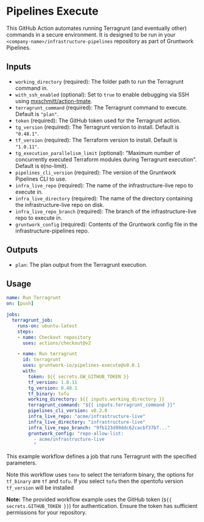 # Pipelines Execute

This GitHub Action automates running Terragrunt (and eventually other) commands in a secure environment.
It is designed to be run in your `<company-name>/infrastructure-pipelines` repository as part of Gruntwork Pipelines.

## Inputs

- `working_directory` (required): The folder path to run the Terragrunt command in.
- `with_ssh_enabled` (optional): Set to `true` to enable debugging via SSH using [mxschmitt/action-tmate](https://github.com/marketplace/actions/debugging-with-tmate).
- `terragrunt_command` (required): The Terragrunt command to execute. Default is `"plan"`.
- `token` (required): The GitHub token used for the Terragrunt action.
- `tg_version` (required): The Terragrunt version to install. Default is `"0.48.1"`.
- `tf_version` (required): The Terraform version to install. Default is `"1.0.11"`.
- `tg_execution_parallelism_limit` (optional): "Maximum number of concurrently executed Terraform modules during Terragrunt execution". Default is `0`(no-limit).
- `pipelines_cli_version` (required): The version of the Gruntwork Pipelines CLI to use.
- `infra_live_repo` (required): The name of the infrastructure-live repo to execute in.
- `infra_live_directory` (required): The name of the directory containing the infrastructure-live repo on disk.
- `infra_live_repo_branch` (required): The branch of the infrastructure-live repo to execute in.
- `gruntwork_config` (required): Contents of the Gruntwork config file in the infrastructure-pipelines repo.

## Outputs

- `plan`: The plan output from the Terragrunt execution.

## Usage

```yaml
name: Run Terragrunt
on: [push]

jobs:
  terragrunt_job:
    runs-on: ubuntu-latest
    steps:
    - name: Checkout repository
      uses: actions/checkout@v2

    - name: Run terragrunt
      id: terragrunt
      uses: gruntwork-io/pipelines-execute@v0.0.1
      with:
        token: ${{ secrets.GW_GITHUB_TOKEN }}
        tf_version: 1.0.11
        tg_version: 0.48.1
        tf_binary: tofu
        working_directory: ${{ inputs.working_directory }}
        terragrunt_command: "${{ inputs.terragrunt_command }}"
        pipelines_cli_version: v0.2.0
        infra_live_repo: "acme/infrastructure-live"
        infra_live_directory: "infrastructure-live"
        infra_live_repo_branch: "9fb123d99ddc62cacbf37b7..."
        gruntwork_config: "repo-allow-list:
          - acme/infrastructure-live
          "
```

This example workflow defines a job that runs Terragrunt with the specified parameters.

Note this workflow uses `tenv` to select the terraform binary, the options for `tf_binary` are `tf` and `tofu`.  If you select `tofu` then the opentofu version `tf_version` will be installed

**Note:** The provided workflow example uses the GitHub token (`${{ secrets.GITHUB_TOKEN }}`) for authentication. Ensure the token has sufficient permissions for your repository.
```
